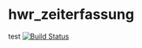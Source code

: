 # hwr_zeiterfassung
test
[![Build Status](https://jenkins.nico-steinmueller.de/buildStatus/icon?job=test-pipeline)](https://jenkins.nico-steinmueller.de/job/test-pipeline/)
